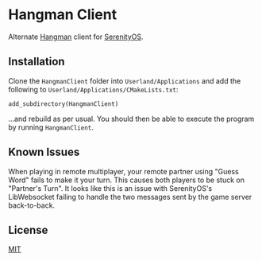 # Hangman Client
Alternate [Hangman](https://github.com/gltchitm/hangman) client for [SerenityOS](https://github.com/SerenityOS/serenity).

## Installation
Clone the `HangmanClient` folder into `Userland/Applications` and add the following to `Userland/Applications/CMakeLists.txt`:
```
add_subdirectory(HangmanClient)
```
...and rebuild as per usual. You should then be able to execute the program by running `HangmanClient`.

## Known Issues
When playing in remote multiplayer, your remote partner using "Guess Word" fails to make it your turn. This causes both players to be stuck on "Partner's Turn". It looks like this is an issue with SerenityOS's LibWebsocket failing to handle the two messages sent by the game server back-to-back.

## License
[MIT](LICENSE)
